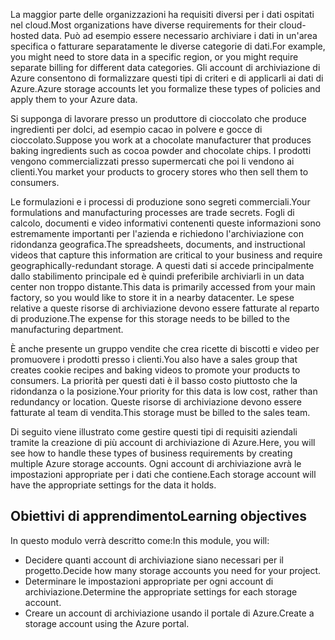 <span data-ttu-id="c1329-101">La maggior parte delle organizzazioni ha requisiti diversi per i dati ospitati nel cloud.</span><span class="sxs-lookup"><span data-stu-id="c1329-101">Most organizations have diverse requirements for their cloud-hosted data.</span></span> <span data-ttu-id="c1329-102">Può ad esempio essere necessario archiviare i dati in un'area specifica o fatturare separatamente le diverse categorie di dati.</span><span class="sxs-lookup"><span data-stu-id="c1329-102">For example, you might need to store data in a specific region, or you might require separate billing for different data categories.</span></span> <span data-ttu-id="c1329-103">Gli account di archiviazione di Azure consentono di formalizzare questi tipi di criteri e di applicarli ai dati di Azure.</span><span class="sxs-lookup"><span data-stu-id="c1329-103">Azure storage accounts let you formalize these types of policies and apply them to your Azure data.</span></span>

<span data-ttu-id="c1329-104">Si supponga di lavorare presso un produttore di cioccolato che produce ingredienti per dolci, ad esempio cacao in polvere e gocce di cioccolato.</span><span class="sxs-lookup"><span data-stu-id="c1329-104">Suppose you work at a chocolate manufacturer that produces baking ingredients such as cocoa powder and chocolate chips.</span></span> <span data-ttu-id="c1329-105">I prodotti vengono commercializzati presso supermercati che poi li vendono ai clienti.</span><span class="sxs-lookup"><span data-stu-id="c1329-105">You market your products to grocery stores who then sell them to consumers.</span></span>

<span data-ttu-id="c1329-106">Le formulazioni e i processi di produzione sono segreti commerciali.</span><span class="sxs-lookup"><span data-stu-id="c1329-106">Your formulations and manufacturing processes are trade secrets.</span></span> <span data-ttu-id="c1329-107">Fogli di calcolo, documenti e video informativi contenenti queste informazioni sono estremamente importanti per l'azienda e richiedono l'archiviazione con ridondanza geografica.</span><span class="sxs-lookup"><span data-stu-id="c1329-107">The spreadsheets, documents, and instructional videos that capture this information are critical to your business and require geographically-redundant storage.</span></span> <span data-ttu-id="c1329-108">A questi dati si accede principalmente dallo stabilimento principale ed è quindi preferibile archiviarli in un data center non troppo distante.</span><span class="sxs-lookup"><span data-stu-id="c1329-108">This data is primarily accessed from your main factory, so you would like to store it in a nearby datacenter.</span></span> <span data-ttu-id="c1329-109">Le spese relative a queste risorse di archiviazione devono essere fatturate al reparto di produzione.</span><span class="sxs-lookup"><span data-stu-id="c1329-109">The expense for this storage needs to be billed to the manufacturing department.</span></span>

<span data-ttu-id="c1329-110">È anche presente un gruppo vendite che crea ricette di biscotti e video per promuovere i prodotti presso i clienti.</span><span class="sxs-lookup"><span data-stu-id="c1329-110">You also have a sales group that creates cookie recipes and baking videos to promote your products to consumers.</span></span> <span data-ttu-id="c1329-111">La priorità per questi dati è il basso costo piuttosto che la ridondanza o la posizione.</span><span class="sxs-lookup"><span data-stu-id="c1329-111">Your priority for this data is low cost, rather than redundancy or location.</span></span> <span data-ttu-id="c1329-112">Queste risorse di archiviazione devono essere fatturate al team di vendita.</span><span class="sxs-lookup"><span data-stu-id="c1329-112">This storage must be billed to the sales team.</span></span>

<span data-ttu-id="c1329-113">Di seguito viene illustrato come gestire questi tipi di requisiti aziendali tramite la creazione di più account di archiviazione di Azure.</span><span class="sxs-lookup"><span data-stu-id="c1329-113">Here, you will see how to handle these types of business requirements by creating multiple Azure storage accounts.</span></span> <span data-ttu-id="c1329-114">Ogni account di archiviazione avrà le impostazioni appropriate per i dati che contiene.</span><span class="sxs-lookup"><span data-stu-id="c1329-114">Each storage account will have the appropriate settings for the data it holds.</span></span>

## <a name="learning-objectives"></a><span data-ttu-id="c1329-115">Obiettivi di apprendimento</span><span class="sxs-lookup"><span data-stu-id="c1329-115">Learning objectives</span></span>

<span data-ttu-id="c1329-116">In questo modulo verrà descritto come:</span><span class="sxs-lookup"><span data-stu-id="c1329-116">In this module, you will:</span></span>

 - <span data-ttu-id="c1329-117">Decidere quanti account di archiviazione siano necessari per il progetto.</span><span class="sxs-lookup"><span data-stu-id="c1329-117">Decide how many storage accounts you need for your project.</span></span>
 - <span data-ttu-id="c1329-118">Determinare le impostazioni appropriate per ogni account di archiviazione.</span><span class="sxs-lookup"><span data-stu-id="c1329-118">Determine the appropriate settings for each storage account.</span></span>
 - <span data-ttu-id="c1329-119">Creare un account di archiviazione usando il portale di Azure.</span><span class="sxs-lookup"><span data-stu-id="c1329-119">Create a storage account using the Azure portal.</span></span>